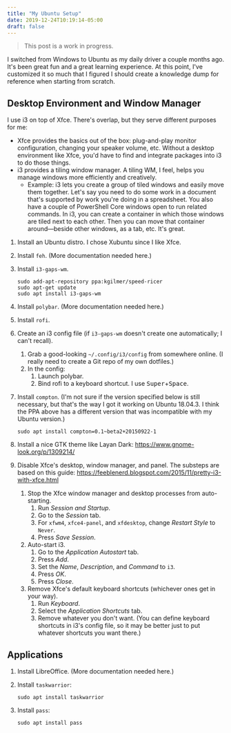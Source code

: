 ```yaml
---
title: "My Ubuntu Setup"
date: 2019-12-24T10:19:14-05:00
draft: false
---
```


> This post is a work in progress.

I switched from Windows to Ubuntu as my daily driver a couple months ago. It's been great fun and a great learning experience. At this point, I've customized it so much that I figured I should create a knowledge dump for reference when starting from scratch.

## Desktop Environment and Window Manager

I use i3 on top of Xfce. There's overlap, but they serve different purposes for me:

* Xfce provides the basics out of the box: plug-and-play monitor configuration, changing your speaker volume, etc. Without a desktop environment like Xfce, you'd have to find and integrate packages into i3 to do those things.
* i3 provides a tiling window manager. A tiling WM, I feel, helps you manage windows more efficiently and creatively.
    * Example: i3 lets you create a group of tiled windows and easily move them together. Let's say you need to do some work in a document that's supported by work you're doing in a spreadsheet. You also have a couple of PowerShell Core windows open to run related commands. In i3, you can create a container in which those windows are tiled next to each other. Then you can move that container around&mdash;beside other windows, as a tab, etc. It's great.

1. Install an Ubuntu distro. I chose Xubuntu since I like Xfce.
1. Install `feh`. (More documentation needed here.)
1. Install `i3-gaps-wm`.
        
       sudo add-apt-repository ppa:kgilmer/speed-ricer
       sudo apt-get update
       sudo apt install i3-gaps-wm

1. Install `polybar`. (More documentation needed here.)
1. Install `rofi`.
1. Create an i3 config file (if `i3-gaps-wm` doesn't create one automatically; I can't recall).
    1. Grab a good-looking `~/.config/i3/config` from somewhere online. (I really need to create a Git repo of my own dotfiles.)
    1. In the config:
        1. Launch polybar.
        1. Bind rofi to a keyboard shortcut. I use <kbd>Super</kbd>+<kbd>Space</kbd>.
1. Install `compton`. (I'm not sure if the version specified below is still necessary, but that's the way I got it working on Ubuntu 18.04.3. I think the PPA above has a different version that was incompatible with my Ubuntu version.)

       sudo apt install compton=0.1~beta2+20150922-1

1. Install a nice GTK theme like Layan Dark: https://www.gnome-look.org/p/1309214/
1. Disable Xfce's desktop, window manager, and panel. The substeps are based on this guide: https://feeblenerd.blogspot.com/2015/11/pretty-i3-with-xfce.html
    1. Stop the Xfce window manager and desktop processes from auto-starting.
        1. Run *Session and Startup*.
        1. Go to the *Session* tab.
        1. For `xfwm4`, `xfce4-panel`, and `xfdesktop`, change *Restart Style* to `Never`.
        1. Press *Save Session*.
    1. Auto-start i3.
        1. Go to the *Application Autostart* tab.
        1. Press *Add*.
        1. Set the *Name*, *Description*, and *Command* to `i3`.
        1. Press *OK*.
        1. Press *Close*.
    1. Remove Xfce's default keyboard shortcuts (whichever ones get in your way).
        1. Run *Keyboard*.
        1. Select the *Application Shortcuts* tab.
        1. Remove whatever you don't want. (You can define keyboard shortcuts in i3's config file, so it may be better just to put whatever shortcuts you want there.)

## Applications

1. Install LibreOffice.  (More documentation needed here.)
1. Install `taskwarrior`:

       sudo apt install taskwarrior
1. Install `pass`:

       sudo apt install pass